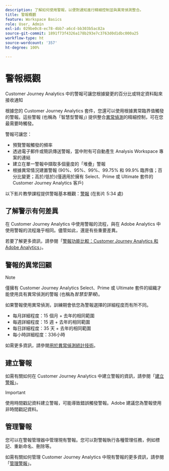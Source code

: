 ```yaml
---
description: 了解如何使用警報，以便對通知進行精細控制並與異常偵測整合。
title: 警報概觀
feature: Workspace Basics
role: User, Admin
exl-id: 029be0c8-ec78-4bb7-a6cd-bb303b5ac82a
source-git-commit: 1891f73f4326a178b293e7c3763d0d1dbc000a25
workflow-type: ht
source-wordcount: '357'
ht-degree: 100%

---
```


# 警報概觀

Customer Journey Analytics 中的警報可讓您根據變更的百分比或特定資料點來接收通知

根據您的 Customer Journey Analytics 套件，您還可以使用根據異常臨界值觸發的警報。這些警報 (也稱為「智慧型警報」) 提供整合[異常偵測](/help/analysis-workspace/c-anomaly-detection/anomaly-detection.md)的精細控制，可在您最需要時觸發。

警報可讓您：

* 預覽警報觸發的頻率
* 透過電子郵件或簡訊傳送警報，當中附有可自動產生 Analysis Workspace 專案的連結
* 建立在單一警報中擷取多個量度的「堆疊」警報
* 根據異常情況建置警報 (90%、95%、99%、99.75% 和 99.9% 臨界值；百分比變更；高於/低於)(僅適用於擁有 Select、Prime 或 Ultimate 套件的 Customer Journey Analytics 客戶)

以下影片教學課程提供警報基本概觀：[警報](https://experienceleague.adobe.com/docs/analytics-learn/tutorials/data-science/intelligent-alerts.html?lang=zh-Hant) (在影片 5:34 處)

## 了解警示有何差異

在 Customer Journey Analytics 中使用警報的流程，與在 Adobe Analytics 中使用警報的流程幾乎相同。儘管如此，還是有些重要差異。

若要了解更多資訊，請參閱「[警報功能比較：Customer Journey Analytics 和 Adob&#x200B;&#x200B;e Analytics](/help/components/c-intelligent-alerts/alerts-feature-comparison.md)」。

## 警報的異常回顧

>[!NOTE]
>
>僅擁有 Customer Journey Analytics Select、Prime 或 Ultimate 套件的組織才能使用具有異常偵測的警報 (也稱為&#x200B;_智慧型警報_)。

如果警報使用異常偵測，訓練期會依您為警報選擇的詳細程度而有所不同。

* 每月詳細程度：15 個月 + 去年的相同範圍
* 每週詳細程度：15 週 + 去年的相同範圍
* 每日詳細程度：35 天 + 去年的相同範圍
* 每小時詳細程度：336小時

如需更多資訊，請參閱[用於異常偵測統計技術](/help/analysis-workspace/c-anomaly-detection/statistics-anomaly-detection.md)。

## 建立警報

如需有關如何在 Customer Journey Analytics 中建立警報的資訊，請參閱「[建立警報](/help/components/c-intelligent-alerts/alert-builder.md)」。

>[!IMPORTANT]
>
>使用時間戳記資料建立警報，可能導致錯誤觸發警報。Adobe 建議您為警報使用非時間戳記資料。

## 管理警報

您可以在警報管理器中管理現有警報。您可以對警報執行各種管理任務，例如標記、重新命名、刪除等。

如需有關如何管理 Customer Journey Analytics 中現有警報的更多資訊，請參閱「[管理警報](/help/components/c-intelligent-alerts/alert-manager.md)」。
